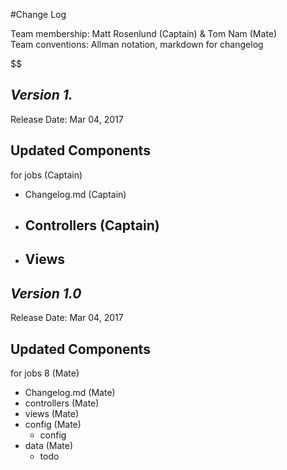 #Change Log

Team membership:  Matt Rosenlund (Captain) & Tom Nam (Mate)  
Team conventions: Allman notation, markdown for changelog  

$$

## *Version 1.*

Release Date: Mar 04, 2017

## Updated Components
for jobs  (Captain)

-	Changelog.md	(Captain)
-	Controllers	(Captain)
	-	
-	Views
	-	

## *Version 1.0*

Release Date: Mar 04, 2017

## Updated Components
for jobs 8 (Mate)

-	Changelog.md	(Mate)
-	controllers		(Mate)
-	views			(Mate)
-	config			(Mate)
	-	config
-	data			(Mate)
	-	todo
	
	

